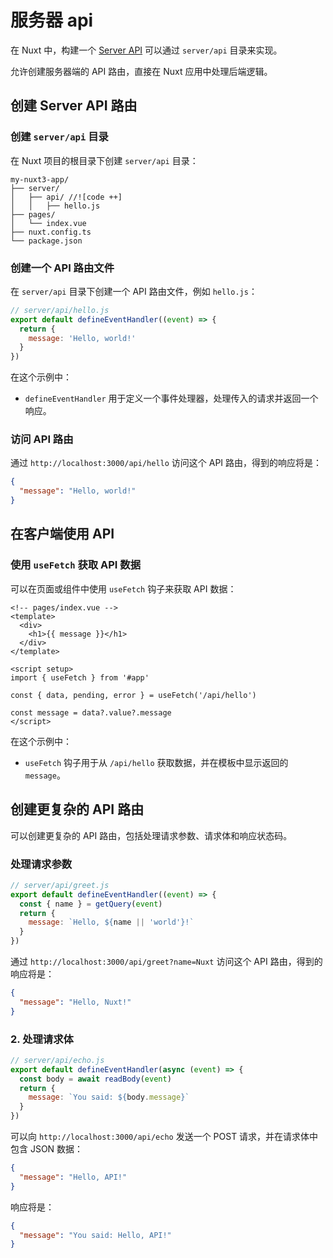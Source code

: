 # 服务器 api

在 Nuxt 中，构建一个 [Server API](https://nuxt.com/docs/guide/directory-structure/server) 可以通过 `server/api` 目录来实现。

允许创建服务器端的 API 路由，直接在 Nuxt 应用中处理后端逻辑。

## 创建 Server API 路由

### 创建 `server/api` 目录

在 Nuxt 项目的根目录下创建 `server/api` 目录：

```text
my-nuxt3-app/
├── server/
│   ├── api/ //![code ++]
│   │   ├── hello.js
├── pages/
│   └── index.vue
├── nuxt.config.ts
└── package.json
```

### 创建一个 API 路由文件

在 `server/api` 目录下创建一个 API 路由文件，例如 `hello.js`：

```js
// server/api/hello.js
export default defineEventHandler((event) => {
  return {
    message: 'Hello, world!'
  }
})
```

在这个示例中：
- `defineEventHandler` 用于定义一个事件处理器，处理传入的请求并返回一个响应。

### 访问 API 路由

通过 `http://localhost:3000/api/hello` 访问这个 API 路由，得到的响应将是：

```json
{
  "message": "Hello, world!"
}
```

## 在客户端使用 API

### 使用 `useFetch` 获取 API 数据

可以在页面或组件中使用 `useFetch` 钩子来获取 API 数据：

```vue
<!-- pages/index.vue -->
<template>
  <div>
    <h1>{{ message }}</h1>
  </div>
</template>

<script setup>
import { useFetch } from '#app'

const { data, pending, error } = useFetch('/api/hello')

const message = data?.value?.message
</script>
```

在这个示例中：
- `useFetch` 钩子用于从 `/api/hello` 获取数据，并在模板中显示返回的 `message`。

## 创建更复杂的 API 路由

可以创建更复杂的 API 路由，包括处理请求参数、请求体和响应状态码。

### 处理请求参数

```js
// server/api/greet.js
export default defineEventHandler((event) => {
  const { name } = getQuery(event)
  return {
    message: `Hello, ${name || 'world'}!`
  }
})
```

通过 `http://localhost:3000/api/greet?name=Nuxt` 访问这个 API 路由，得到的响应将是：

```json
{
  "message": "Hello, Nuxt!"
}
```

### 2. 处理请求体

```js
// server/api/echo.js
export default defineEventHandler(async (event) => {
  const body = await readBody(event)
  return {
    message: `You said: ${body.message}`
  }
})
```

可以向 `http://localhost:3000/api/echo` 发送一个 POST 请求，并在请求体中包含 JSON 数据：

```json
{
  "message": "Hello, API!"
}
```

响应将是：

```json
{
  "message": "You said: Hello, API!"
}
```